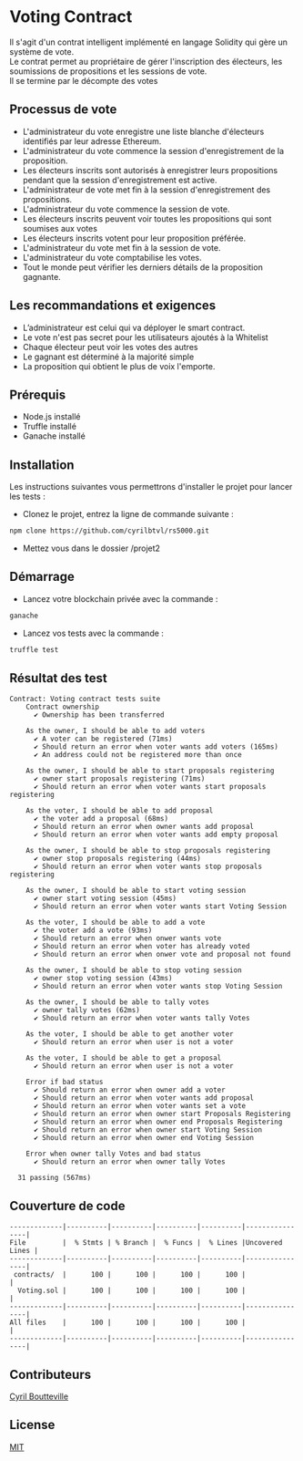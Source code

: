 # Voting Contract

Il s'agit d'un contrat intelligent implémenté en langage Solidity qui gère un système de vote.\
Le contrat permet au propriétaire de gérer l'inscription des électeurs, les soumissions de propositions et les sessions de vote.\
Il se termine par le décompte des votes

## Processus de vote

- L'administrateur du vote enregistre une liste blanche d'électeurs identifiés par leur adresse Ethereum.
- L'administrateur du vote commence la session d'enregistrement de la proposition.
- Les électeurs inscrits sont autorisés à enregistrer leurs propositions pendant que la session d'enregistrement est active.
- L'administrateur de vote met fin à la session d'enregistrement des propositions.
- L'administrateur du vote commence la session de vote.
- Les électeurs inscrits peuvent voir toutes les propositions qui sont soumises aux votes
- Les électeurs inscrits votent pour leur proposition préférée.
- L'administrateur du vote met fin à la session de vote.
- L'administrateur du vote comptabilise les votes.
- Tout le monde peut vérifier les derniers détails de la proposition gagnante.

## Les recommandations et exigences

- L’administrateur est celui qui va déployer le smart contract.
- Le vote n'est pas secret pour les utilisateurs ajoutés à la Whitelist
- Chaque électeur peut voir les votes des autres
- Le gagnant est déterminé à la majorité simple
- La proposition qui obtient le plus de voix l'emporte.

## Prérequis

- Node.js installé
- Truffle installé
- Ganache installé

## Installation

Les instructions suivantes vous permettrons d'installer le projet pour lancer les tests :
- Clonez le projet, entrez la ligne de commande suivante : 
```bash
npm clone https://github.com/cyrilbtvl/rs5000.git
```
- Mettez vous dans le dossier /projet2

## Démarrage
- Lancez votre blockchain privée avec la commande : 
```bash
ganache
```
- Lancez vos tests avec la commande : 
```bash
truffle test
```
## Résultat des test

```code
Contract: Voting contract tests suite
    Contract ownership
      ✔ Ownership has been transferred

    As the owner, I should be able to add voters
      ✔ A voter can be registered (71ms)
      ✔ Should return an error when voter wants add voters (165ms)
      ✔ An address could not be registered more than once

    As the owner, I should be able to start proposals registering
      ✔ owner start proposals registering (71ms)
      ✔ Should return an error when voter wants start proposals registering

    As the voter, I should be able to add proposal
      ✔ the voter add a proposal (68ms)
      ✔ Should return an error when owner wants add proposal
      ✔ Should return an error when voter wants add empty proposal

    As the owner, I should be able to stop proposals registering
      ✔ owner stop proposals registering (44ms)
      ✔ Should return an error when voter wants stop proposals registering

    As the owner, I should be able to start voting session
      ✔ owner start voting session (45ms)
      ✔ Should return an error when voter wants start Voting Session

    As the voter, I should be able to add a vote
      ✔ the voter add a vote (93ms)
      ✔ Should return an error when onwer wants vote
      ✔ Should return an error when voter has already voted
      ✔ Should return an error when onwer vote and proposal not found

    As the owner, I should be able to stop voting session
      ✔ owner stop voting session (43ms)
      ✔ Should return an error when voter wants stop Voting Session

    As the owner, I should be able to tally votes
      ✔ owner tally votes (62ms)
      ✔ Should return an error when voter wants tally Votes

    As the voter, I should be able to get another voter
      ✔ Should return an error when user is not a voter

    As the voter, I should be able to get a proposal
      ✔ Should return an error when user is not a voter

    Error if bad status
      ✔ Should return an error when owner add a voter
      ✔ Should return an error when voter wants add proposal
      ✔ Should return an error when voter wants set a vote
      ✔ Should return an error when owner start Proposals Registering
      ✔ Should return an error when owner end Proposals Registering
      ✔ Should return an error when owner start Voting Session
      ✔ Should return an error when owner end Voting Session

    Error when owner tally Votes and bad status
      ✔ Should return an error when owner tally Votes

  31 passing (567ms)
```

## Couverture de code

```
-------------|----------|----------|----------|----------|----------------|
File         |  % Stmts | % Branch |  % Funcs |  % Lines |Uncovered Lines |
-------------|----------|----------|----------|----------|----------------|
 contracts/  |      100 |      100 |      100 |      100 |                |
  Voting.sol |      100 |      100 |      100 |      100 |                |
-------------|----------|----------|----------|----------|----------------|
All files    |      100 |      100 |      100 |      100 |                |
-------------|----------|----------|----------|----------|----------------|
```

## Contributeurs

[Cyril Boutteville](https://github.com/cyrilbtvl)

## License

[MIT](https://choosealicense.com/licenses/mit/)